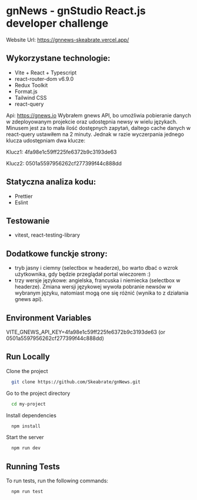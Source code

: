 # gnNews - gnStudio React.js developer challenge

Website Url: https://gnnews-skeabrate.vercel.app/

## Wykorzystane technologie:

- Vite + React + Typescript
- react-router-dom v6.9.0
- Redux Toolkit
- Format.js
- Tailwind CSS
- react-query

Api: https://gnews.io
Wybrałem gnews API, bo umożliwia pobieranie danych w zdeployowanym projekcie oraz udostępnia newsy w wielu językach. Minusem jest za to mała ilość dostępnych zapytań, daltego cache danych w react-query ustawiłem na 2 minuty. Jednak w razie wyczerpania jednego klucza udostępniam dwa klucze:

Klucz1: 4fa98e1c59ff225fe6372b9c3193de63

Klucz2: 0501a5597956262cf277399f44c888dd

## Statyczna analiza kodu:

- Prettier
- Eslint

## Testowanie

- vitest, react-testing-library

## Dodatkowe funckje strony:

- tryb jasny i ciemny (selectbox w headerze), bo warto dbać o wzrok użytkownika, gdy będzie przeglądał portal wieczorem :)
- trzy wersje językowe: angielska, francuska i niemiecka (selectbox w headerze). Zmiana wersji językowej wywoła pobranie newsów w wybranym języku, natomiast mogą one się różnić (wynika to z działania gnews api).

## Environment Variables

VITE_GNEWS_API_KEY=4fa98e1c59ff225fe6372b9c3193de63 (or 0501a5597956262cf277399f44c888dd)

## Run Locally

Clone the project

```bash
  git clone https://github.com/Skeabrate/gnNews.git
```

Go to the project directory

```bash
  cd my-project
```

Install dependencies

```bash
  npm install
```

Start the server

```bash
  npm run dev
```

## Running Tests

To run tests, run the following commands:

```bash
  npm run test
```
